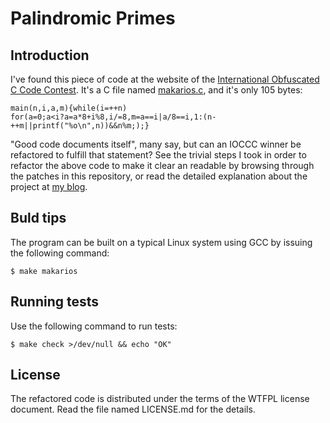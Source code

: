 Palindromic Primes
==================

Introduction
------------

I've found this piece of code at the website of the [International
Obfuscated C Code Contest](http://ioccc.org). It's a C file named
[makarios.c](http://ioccc.org/1995/makarios.c), and it's only 105
bytes:

    main(n,i,a,m){while(i=++n)
    for(a=0;a<i?a=a*8+i%8,i/=8,m=a==i|a/8==i,1:(n-++m||printf("%o\n",n))&&n%m;);}

"Good code documents itself", many say, but can an IOCCC winner be
refactored to fulfill that statement? See the trivial steps I took
in order to refactor the above code to make it clear an readable
by browsing through the patches in this repository, or read the
detailed explanation about the project at [my
blog](http://athos.blogs.balabit.com/2011/11/ioccc-vs-clean-code/).


Buld tips
---------

The program can be built on a typical Linux system using GCC by
issuing the following command:

    $ make makarios


Running tests
-------------

Use the following command to run tests:

    $ make check >/dev/null && echo "OK"


License
-------

The refactored code is distributed under the terms of the
WTFPL license document. Read the file named LICENSE.md for the
details.
